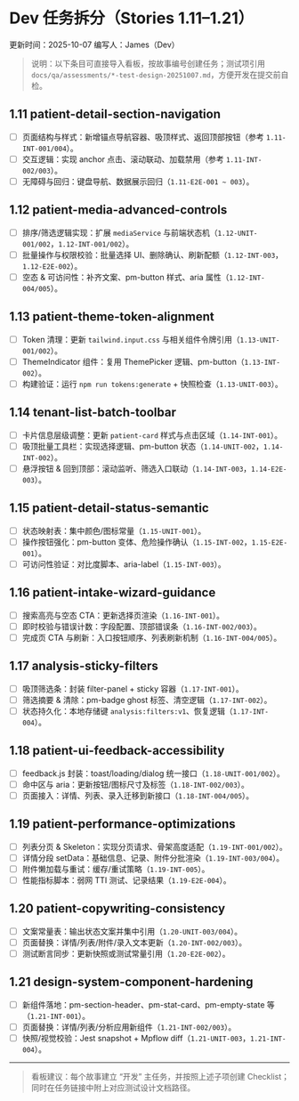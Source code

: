 # Dev 任务拆分（Stories 1.11–1.21）

更新时间：2025-10-07
编写人：James（Dev）

> 说明：以下条目可直接导入看板，按故事编号创建任务；测试项引用 `docs/qa/assessments/*-test-design-20251007.md`，方便开发在提交前自检。

## 1.11 patient-detail-section-navigation
- [ ] 页面结构与样式：新增锚点导航容器、吸顶样式、返回顶部按钮（参考 `1.11-INT-001/004`）。
- [ ] 交互逻辑：实现 anchor 点击、滚动联动、加载禁用（参考 `1.11-INT-002/003`）。
- [ ] 无障碍与回归：键盘导航、数据展示回归（`1.11-E2E-001 ~ 003`）。

## 1.12 patient-media-advanced-controls
- [ ] 排序/筛选逻辑实现：扩展 `mediaService` 与前端状态机（`1.12-UNIT-001/002`，`1.12-INT-001/002`）。
- [ ] 批量操作与权限校验：批量选择 UI、删除确认、刷新配额（`1.12-INT-003`，`1.12-E2E-002`）。
- [ ] 空态 & 可访问性：补齐文案、pm-button 样式、aria 属性（`1.12-INT-004/005`）。

## 1.13 patient-theme-token-alignment
- [ ] Token 清理：更新 `tailwind.input.css` 与相关组件令牌引用（`1.13-UNIT-001/002`）。
- [ ] ThemeIndicator 组件：复用 ThemePicker 逻辑、pm-button（`1.13-INT-002`）。
- [ ] 构建验证：运行 `npm run tokens:generate` + 快照检查（`1.13-UNIT-003`）。

## 1.14 tenant-list-batch-toolbar
- [ ] 卡片信息层级调整：更新 `patient-card` 样式与点击区域（`1.14-INT-001`）。
- [ ] 吸顶批量工具栏：实现选择逻辑、pm-button 状态（`1.14-UNIT-002`，`1.14-INT-002`）。
- [ ] 悬浮按钮 & 回到顶部：滚动监听、筛选入口联动（`1.14-INT-003`，`1.14-E2E-003`）。

## 1.15 patient-detail-status-semantic
- [ ] 状态映射表：集中颜色/图标常量（`1.15-UNIT-001`）。
- [ ] 操作按钮强化：pm-button 变体、危险操作确认（`1.15-INT-002`，`1.15-E2E-001`）。
- [ ] 可访问性验证：对比度脚本、aria-label（`1.15-INT-003`）。

## 1.16 patient-intake-wizard-guidance
- [ ] 搜索高亮与空态 CTA：更新选择页渲染（`1.16-INT-001`）。
- [ ] 即时校验与错误计数：字段配置、顶部错误条（`1.16-INT-002/003`）。
- [ ] 完成页 CTA 与刷新：入口按钮顺序、列表刷新机制（`1.16-INT-004/005`）。

## 1.17 analysis-sticky-filters
- [ ] 吸顶筛选条：封装 filter-panel + sticky 容器（`1.17-INT-001`）。
- [ ] 筛选摘要 & 清除：pm-badge ghost 标签、清空逻辑（`1.17-INT-002`）。
- [ ] 状态持久化：本地存储键 `analysis:filters:v1`、恢复逻辑（`1.17-INT-004`）。

## 1.18 patient-ui-feedback-accessibility
- [ ] feedback.js 封装：toast/loading/dialog 统一接口（`1.18-UNIT-001/002`）。
- [ ] 命中区与 aria：更新按钮/图标尺寸及标签（`1.18-INT-002/003`）。
- [ ] 页面接入：详情、列表、录入迁移到新接口（`1.18-INT-004/005`）。

## 1.19 patient-performance-optimizations
- [ ] 列表分页 & Skeleton：实现分页请求、骨架高度适配（`1.19-INT-001/002`）。
- [ ] 详情分段 setData：基础信息、记录、附件分批渲染（`1.19-INT-003/004`）。
- [ ] 附件懒加载与重试：缓存/重试策略（`1.19-INT-005`）。
- [ ] 性能指标脚本：弱网 TTI 测试、记录结果（`1.19-E2E-004`）。

## 1.20 patient-copywriting-consistency
- [ ] 文案常量表：输出状态文案并集中引用（`1.20-UNIT-003/004`）。
- [ ] 页面替换：详情/列表/附件/录入文本更新（`1.20-INT-002/003`）。
- [ ] 测试断言同步：更新快照或测试常量引用（`1.20-E2E-002`）。

## 1.21 design-system-component-hardening
- [ ] 新组件落地：pm-section-header、pm-stat-card、pm-empty-state 等（`1.21-INT-001`）。
- [ ] 页面替换：详情/列表/分析应用新组件（`1.21-INT-002/003`）。
- [ ] 快照/视觉校验：Jest snapshot + Mpflow diff（`1.21-UNIT-003`，`1.21-INT-004`）。

---

> 看板建议：每个故事建立 “开发” 主任务，并按照上述子项创建 Checklist；同时在任务链接中附上对应测试设计文档路径。
